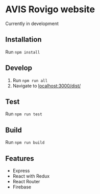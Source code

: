 # AVIS Rovigo website
Currently in development

## Installation
Run `npm install`

## Develop
1. Run `npm run all`
2. Navigate to [localhost:3000/dist/](http://localhost:3000/dist/)

## Test
Run `npm run test`

## Build
Run `npm run build`

## Features
* Express
* React with Redux
* React Router
* Firebase

